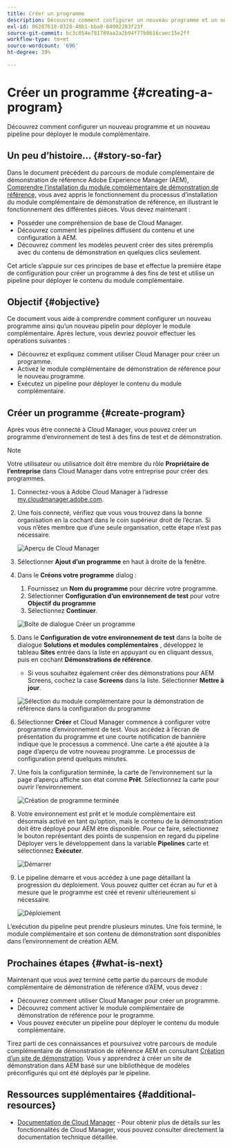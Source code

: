 ```yaml
---
title: Créer un programme
description: Découvrez comment configurer un nouveau programme et un nouveau pipeline pour déployer le module complémentaire.
exl-id: 06287618-0328-40b1-bba8-84002283f23f
source-git-commit: bc3c054e781789aa2a2b94f77b0616caec15e2ff
workflow-type: tm+mt
source-wordcount: '696'
ht-degree: 39%

---
```



# Créer un programme {#creating-a-program}

Découvrez comment configurer un nouveau programme et un nouveau pipeline pour déployer le module complémentaire.

## Un peu d’histoire… {#story-so-far}

Dans le document précédent du parcours de module complémentaire de démonstration de référence Adobe Experience Manager (AEM), [Comprendre l’installation du module complémentaire de démonstration de référence,](installation.md) vous avez appris le fonctionnement du processus d’installation du module complémentaire de démonstration de référence, en illustrant le fonctionnement des différentes pièces. Vous devez maintenant :

* Posséder une compréhension de base de Cloud Manager.
* Découvrez comment les pipelines diffusent du contenu et une configuration à AEM.
* Découvrez comment les modèles peuvent créer des sites préremplis avec du contenu de démonstration en quelques clics seulement.

Cet article s’appuie sur ces principes de base et effectue la première étape de configuration pour créer un programme à des fins de test et utilise un pipeline pour déployer le contenu du module complémentaire.

## Objectif {#objective}

Ce document vous aide à comprendre comment configurer un nouveau programme ainsi qu’un nouveau pipelin pour déployer le module complémentaire. Après lecture, vous devriez pouvoir effectuer les opérations suivantes :

* Découvrez et expliquez comment utiliser Cloud Manager pour créer un programme.
* Activez le module complémentaire de démonstration de référence pour le nouveau programme.
* Exécutez un pipeline pour déployer le contenu du module complémentaire.

## Créer un programme {#create-program}

Après vous être connecté à Cloud Manager, vous pouvez créer un programme d’environnement de test à des fins de test et de démonstration.

>[!NOTE]
>
>Votre utilisateur ou utilisatrice doit être membre du rôle **Propriétaire de l’entreprise** dans Cloud Manager dans votre entreprise pour créer des programmes.

1. Connectez-vous à Adobe Cloud Manager à l’adresse [my.cloudmanager.adobe.com](https://my.cloudmanager.adobe.com/).

1. Une fois connecté, vérifiez que vous vous trouvez dans la bonne organisation en la cochant dans le coin supérieur droit de l’écran. Si vous n’êtes membre que d’une seule organisation, cette étape n’est pas nécessaire.

   ![Aperçu de Cloud Manager](assets/cloud-manager.png)

1. Sélectionner **Ajout d’un programme** en haut à droite de la fenêtre.

1. Dans le **Créons votre programme** dialog :

   1. Fournissez un **Nom du programme** pour décrire votre programme.
   1. Sélectionner **Configuration d’un environnement de test** pour votre **Objectif du programme**
   1. Sélectionnez **Continuer**.

   ![Boîte de dialogue Créer un programme](assets/create-program.png)

1. Dans le **Configuration de votre environnement de test** dans la boîte de dialogue **Solutions et modules complémentaires** , développez le tableau **Sites** entrée dans la liste en appuyant ou en cliquant dessus, puis en cochant **Démonstrations de référence**.

   * Si vous souhaitez également créer des démonstrations pour AEM Screens, cochez la case **Screens** dans la liste. Sélectionner **Mettre à jour**.

   ![Sélection du module complémentaire pour la démonstration de référence dans la configuration du programme](assets/select-reference-demo-add-on.png)


1. Sélectionner **Créer** et Cloud Manager commence à configurer votre programme d’environnement de test. Vous accédez à l’écran de présentation du programme et une courte notification de bannière indique que le processus a commencé. Une carte a été ajoutée à la page d’aperçu de votre nouveau programme. Le processus de configuration prend quelques minutes.

1. Une fois la configuration terminée, la carte de l’environnement sur la page d’aperçu affiche son état comme **Prêt**. Sélectionnez la carte pour ouvrir l’environnement.

   ![Création de programme terminée](assets/ready.png)

1. Votre environnement est prêt et le module complémentaire est désormais activé en tant qu’option, mais le contenu de la démonstration doit être déployé pour AEM être disponible. Pour ce faire, sélectionnez le bouton représentant des points de suspension en regard du pipeline Déployer vers le développement dans la variable **Pipelines** carte et sélectionnez **Exécuter**.

   ![Démarrer](assets/run.png)

1. Le pipeline démarre et vous accédez à une page détaillant la progression du déploiement. Vous pouvez quitter cet écran au fur et à mesure que le programme est créé et revenir ultérieurement si nécessaire.

   ![Déploiement](assets/deployment.png)

L’exécution du pipeline peut prendre plusieurs minutes. Une fois terminé, le module complémentaire et son contenu de démonstration sont disponibles dans l’environnement de création AEM.

## Prochaines étapes {#what-is-next}

Maintenant que vous avez terminé cette partie du parcours de module complémentaire de démonstration de référence d’AEM, vous devez :

* Découvrez comment utiliser Cloud Manager pour créer un programme.
* Découvrez comment activer le module complémentaire de démonstration de référence pour le programme.
* Vous pouvez exécuter un pipeline pour déployer le contenu du module complémentaire.

Tirez parti de ces connaissances et poursuivez votre parcours de module complémentaire de démonstration de référence AEM en consultant [Création d’un site de démonstration](create-site.md). Vous y apprendrez à créer un site de démonstration dans AEM basé sur une bibliothèque de modèles préconfigurés qui ont été déployés par le pipeline.

## Ressources supplémentaires {#additional-resources}

* [Documentation de Cloud Manager](https://experienceleague.adobe.com/docs/experience-manager-cloud-service/content/onboarding/onboarding-concepts/cloud-manager-introduction.html?lang=fr) - Pour obtenir plus de détails sur les fonctionnalités de Cloud Manager, vous pouvez consulter directement la documentation technique détaillée.
